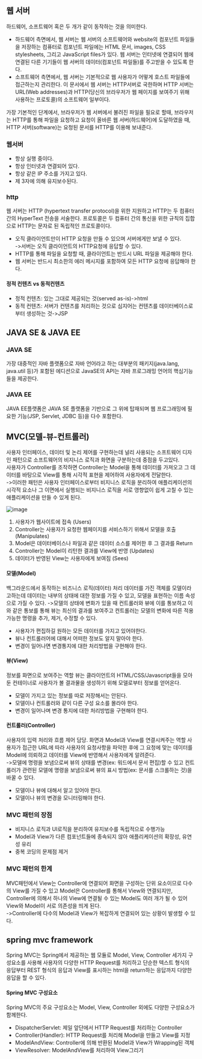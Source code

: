 ## 웹 서버             
하드웨어, 소프트웨어 혹은 두 개가 같이 동작하는 것을 의미한다.        
- 하드웨어 측면에서, 웹 서버는 웹 서버의 소프트웨어와 website의 컴포넌트 파일들을 저장하는 
컴퓨터로 컴포넌트 파일에는 HTML 문서, images, CSS stylesheets, 그리고 JavaScript files가 있다. 
웹 서버는 인터넷에 연결되어 웹에 연결된 다른 기기들이 웹 서버의 데이터(컴포넌트 파일들)를 
주고받을 수 있도록 한다.
- 소프트웨어 측면에서, 웹 서버는 기본적으로 웹 사용자가 어떻게 호스트 파일들에 접근하는지 
관리한다. 이 문서에서 웹 서버는 HTTP서버로 국한하며 HTTP 서버는 URL(Web 
addresses)과 HTTP(당신의 브라우저가 웹 페이지를 보여주기 위해 사용하는 프로토콜)의 
소프트웨어 일부이다.

가장 기본적인 단계에서, 브라우저가 웹 서버에서 불려진 파일을 필요로 할때, 브라우저는 
HTTP를 통해 파일을 요청하고 요청이 올바른 웹 서버(하드웨어)에 도달하였을 때, HTTP 
서버(software)는 요청된 문서를 HTTP를 이용해 보내준다.

### 웹서버
- 항상 실행 중이다.
- 항상 인터넷과 연결되어 있다.
- 항상 같은 IP 주소를 가지고 있다.
- 제 3자에 의해 유지보수된다.

### http
웹 서버는 HTTP (hypertext transfer protocol)을 위한 지원하고 HTTP는 두 컴퓨터 간의 
HyperText 전송을 서술한다.
프로토콜은 두 컴퓨터 간의 통신을 위한 규칙의 집합으로 HTTP는 문자로 된 독립적인 
프로토콜이다.
- 오직 클라이언트만이 HTTP 요청을 만들 수 있으며 서버에게만 보낼 수 있다.             
->서버는 오직 클라이언트의 HTTP요청에 응답할  수 있다.
- HTTP를 통해 파일을 요청할 때, 클라이언트는 반드시 URL 파일을 제공해야 한다.
- 웹 서버는 반드시 최소한의 에러 메시지를 포함하여 모든 HTTP 요청에 응답해야 한다.

#### 정적 컨텐츠 vs 동적컨텐츠      
- 정적 컨텐츠: 있는 그대로 제공되는 것(served as-is)->html
- 동적 컨텐츠: 서버가 컨텐츠를 처리하는 것으로 심지어는 컨텐츠를 데이터베이스로부터 
생성하는 것->JSP

## JAVA SE & JAVA EE
### JAVA SE
가장 대중적인 자바 플랫폼으로 자바 언어라고 하는 대부분의 패키지(java.lang, java.util 등)가 
포함된 에디션으로 JavaSE의 API는 자바 프로그래밍 언어의 핵심기능들을 제공한다.
### JAVA EE
JAVA EE플랫폼은 JAVA SE 플랫폼을 기반으로 그 위에 탑재되며 웹 프로그래밍에 필요한 
기능(JSP, Servlet, JDBC 등)을 다수 포함한다.

## MVC(모델-뷰-컨트롤러)
사용자 인터페이스, 데이터 및 논리 제어를 구현하는데 널리 사용되는 소프트웨어 디자인 
패턴으로 소프트웨어의 비지니스 로직과 화면을 구분하는데 중점을 두고있다.            
사용자가 Controller를 조작하면 Controller는 Model을 통해 데이터를 가져오고 그 데이터를 
바탕으로 View를 통해 시각적 표현을 제어하여 사용자에게 전달한다.                  
->이러한 패턴은 사용자 인터페이스로부터 비지니스 로직을 분리하여 애플리케이션의 시각적 
요소나 그 이면에서 실행되는 비지니스 로직을 서로 영향없이 쉽게 고칠 수 있는 애플리케이션을 
만들 수 있게 된다.

![image](https://user-images.githubusercontent.com/122864238/226300552-4fa6c18f-5617-417f-b936-e3d852458b72.png)

1. 사용자가 웹사이트에 접속 (Users)
2. Controller는 사용자가 요청한 웹페이지를 서비스하기 위해서 모델을 호출 (Manipulates)
3. Model은 데이터베이스나 파일과 같은 데이터 소스를 제어한 후 그 결과를 Return
4. Controller는 Model이 리턴한 결과를 View에 반영 (Updates)
5. 데이터가 반영된 View는 사용자에게 보여짐 (Sees)

#### 모델(Model)
백그라운드에서 동작하는 비즈니스 로직(데이터) 처리
데이터를 가진 객체를 모델이라고하는데 데이터는 내부의 상태에 대한 정보를 가질 수 
있고, 모델을 표현하는 이름 속성으로 가질 수 있다. 
->모델의 상태에 변화가 있을 때 컨트롤러와 뷰에 이를 통보하고 이와 같은 통보를 통해 
뷰는 최신의 결과를 보여주고 컨트롤러는 모델의 변화에 따른 적용 가능한 명령을 추가, 
제거, 수정할 수 있다.
- 사용자가 편집하길 원하는 모든 데이터를 가지고 있어야한다.
- 뷰나 컨트롤러어에 대해서 어떠한 정보도 알지 말아야 한다.
- 변경이 일어나면 변경통지에 대한 처리방법을 구현해야 한다.

#### 뷰(View)
정보를 화면으로 보여주는 역할
뷰는 클라이언트의 HTML/CSS/Javascript들을 모아둔 컨테이너로 사용자가 볼 결과물을 
생성하기 위해 모델로부터 정보를 얻어온다.
- 모델이 가지고 있는 정보를 따로 저장해서는 안된다.
- 모델이나 컨트롤러와 같이 다른 구성 요소를 몰라야 한다.
- 변경이 일어나며 변경 통지에 대한 처리방법을 구현해야 한다.

#### 컨트롤러(Controller)
사용자의 입력 처리와 흐름 제어 담당. 화면과 Model과 View를 연결시켜주는 역할
사용자가 접근한 URL에 따라 사용자의 요청사항을 파악한 후에 그 요청에 맞는 데이터를 
Model에 의뢰하고 데이터를 View에 반영해서 사용자에게 알려준다.             
->모델에 명령을 보냄으로써 뷰의 상태를 변경(ex: 워드에서 문서 편집)할 수 있고 컨트롤러가 
관련된 모델에 명령을 보냄으로써 뷰의 표시 방법(ex: 문서를 스크롤하는 것)을 바꿀 수 있다.
- 모델이나 뷰에 대해서 알고 있어야 한다.
- 모델이나 뷰의 변경을 모니터링해야 한다.

### MVC 패턴의 장점
- 비지니스 로직과 UI로직을 분리하여 유지보수를 독립적으로 수행가능
- Model과 View가 다른 컴포넌트들에 종속되지 않아 애플리케이션의 확장성, 유연성 유리
- 중복 코딩의 문제점 제거

### MVC 패턴의 한계
MVC패턴에서 View는 Controller에 연결되어 화면을 구성하는 단위 요소이므로 다수의 View를
가질 수 있고 Model은 Controller를 통해서 View와 연결되지만, Controller에 의해서 하나의 
View에 연결될 수 있는 Model도 여러 개가 될 수 있어 View와 Model이 서로 의존성을 띄게 된다.                
->Controller에 다수의 Model과 View가 복잡하게 연결되어 있는 상황이 발생할 수 있다.

## spring mvc framework
Spring MVC는 Spring에서 제공하는 웹 모듈로 Model, View, Controller 세가지 구성요소를 
사용해 사용자의 다양한 HTTP Request를 처리하고 단순한 텍스트 형식의 응답부터 
REST 형식의 응답과 View를 표시하는 html을 return하는 응답까지 다양한 응답을 할 수 있다.    

#### Spring MVC 구성요소
Spring MVC의 주요 구성요소는 Model, View, Controller 외에도 다양한 구성요소가 함께한다.
- DispatcherServlet: 제일 앞단에서 HTTP Request를 처리하는 Controller
- Controller(Handler): HTTP Request를 처리해 Model을 만들고 View를 지정
- ModelAndView: Controller에 의해 반환된 Model과 View가 Wrapping된 객체
- ViewResolver: ModelAndView를 처리하여 View그리기

